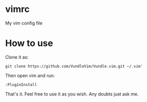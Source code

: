 # vimrc
My vim config file

# How to use
Clone it as:

```
git clone https://github.com/VundleVim/Vundle.vim.git ~/.vim'
```

Then open vim and run:

```
:PluginInstall
```

That's it.
Feel free to use it as you wish.
Any doubts just ask me.
